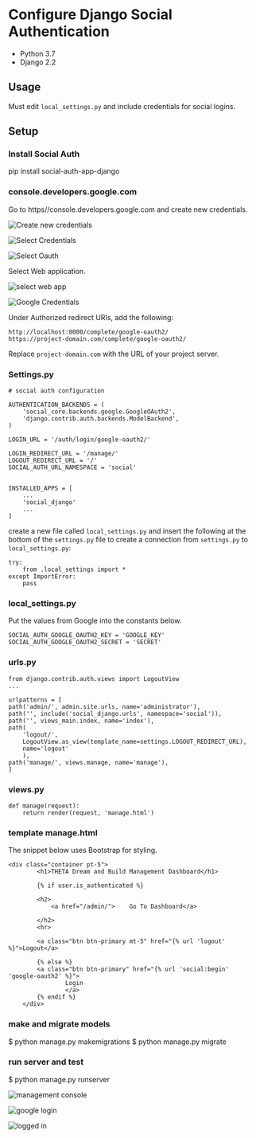 # Configure Django Social Authentication

* Python 3.7
* Django 2.2

## Usage

Must edit `local_settings.py` and include credentials for social logins.

## Setup

### Install Social Auth

   pip install social-auth-app-django

### console.developers.google.com

Go to https//console.developers.google.com and create new credentials.

![Create new credentials](doc/image/google-credentials.png)

![Select Credentials](doc/image/select-credentials.png)

![Select Oauth](doc/image/auth.png)

Select Web application.

![select web app](doc/image/select-web-app.png)

![Google Credentials](doc/image/credentials.png)

Under Authorized redirect URIs, add the following:

    http://localhost:8000/complete/google-oauth2/
    https://project-domain.com/complete/google-oauth2/

Replace `project-domain.com` with the URL of your project server.



### Settings.py

    # social auth configuration

    AUTHENTICATION_BACKENDS = (
        'social_core.backends.google.GoogleOAuth2',
        'django.contrib.auth.backends.ModelBackend',
    )

    LOGIN_URL = '/auth/login/google-oauth2/'

    LOGIN_REDIRECT_URL = '/manage/'
    LOGOUT_REDIRECT_URL = '/'
    SOCIAL_AUTH_URL_NAMESPACE = 'social'


    INSTALLED_APPS = [
        ...
        'social_django'
        ...
    ]


create a new file called `local_settings.py` and insert the following at the bottom of the
`settings.py` file to create a connection from `settings.py` to `local_settings.py`:

    try:
        from .local_settings import *
    except ImportError:
        pass

### local_settings.py

Put the values from Google into the constants below.

    SOCIAL_AUTH_GOOGLE_OAUTH2_KEY = 'GOOGLE_KEY'
    SOCIAL_AUTH_GOOGLE_OAUTH2_SECRET = 'SECRET'

### urls.py

    from django.contrib.auth.views import LogoutView
    ...

    urlpatterns = [
    path('admin/', admin.site.urls, name='administrator'),
    path('', include('social_django.urls', namespace='social')),
    path('', views_main.index, name='index'),
    path(
        'logout/',
        LogoutView.as_view(template_name=settings.LOGOUT_REDIRECT_URL),
        name='logout'
        ),
    path('manage/', views.manage, name='manage'),
    ]


### views.py

    def manage(request):
        return render(request, 'manage.html')

### template manage.html

The snippet below uses Bootstrap for styling.

    <div class="container pt-5">
            <h1>THETA Dream and Build Management Dashboard</h1>
    
            {% if user.is_authenticated %}
    
            <h2>
                <a href="/admin/">    Go To Dashboard</a>
            
            </h2>
            <hr>
            
            <a class="btn btn-primary mt-5" href="{% url 'logout' %}">Logout</a>
            
            {% else %}
            <a class="btn btn-primary" href="{% url 'social:begin' 'google-oauth2' %}">
                    Login
                    </a>
            {% endif %}
        </div>

### make and migrate models

   $ python manage.py makemigrations
   $ python manage.py migrate

### run server and test

   $ python manage.py runserver

![management console](doc/image/management.png)

![google login](doc/image/google_login.png)

![logged in](doc/image/logged_in.png)

